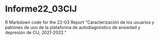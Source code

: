 # Informe22_03CIJ
R Markdown code for the 22-03 Report "Caracterización de los usuarios y patrones de uso de la plataforma de autodiagnóstico de ansiedad y depresión de CIJ, 2021-2022." 
